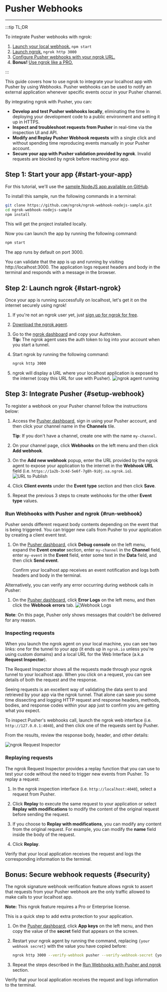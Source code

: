 # Pusher Webhooks
------------

:::tip TL;DR

To integrate Pusher webhooks with ngrok:
1. [Launch your local webhook.](#start-your-app) `npm start`
1. [Launch ngrok.](#start-ngrok) `ngrok http 3000`
1. [Configure Pusher webhooks with your ngrok URL.](#setup-webhook)
1. **Bonus!** [Use ngrok like a PRO.](#security)

:::


This guide covers how to use ngrok to integrate your localhost app with Pusher by using Webhooks.
Pusher webhooks can be used to notify an external application whenever specific events occur in your Pusher channel. 

By integrating ngrok with Pusher, you can:

- **Develop and test Pusher webhooks locally**, eliminating the time in deploying your development code to a public environment and setting it up in HTTPS.
- **Inspect and troubleshoot requests from Pusher** in real-time via the inspection UI and API.
- **Modify and Replay Pusher Webhook requests** with a single click and without spending time reproducing events manually in your Pusher account.
- **Secure your app with Pusher validation provided by ngrok**. Invalid requests are blocked by ngrok before reaching your app.


## **Step 1**: Start your app {#start-your-app}

For this tutorial, we'll use the [sample NodeJS app available on GitHub](https://github.com/ngrok/ngrok-webhook-nodejs-sample). 

To install this sample, run the following commands in a terminal:

```bash
git clone https://github.com/ngrok/ngrok-webhook-nodejs-sample.git
cd ngrok-webhook-nodejs-sample
npm install
```

This will get the project installed locally.

Now you can launch the app by running the following command: 

```bash
npm start
```

The app runs by default on port 3000. 

You can validate that the app is up and running by visiting http://localhost:3000. The application logs request headers and body in the terminal and responds with a message in the browser.


## **Step 2**: Launch ngrok {#start-ngrok}

Once your app is running successfully on localhost, let's get it on the internet securely using ngrok! 

1. If you're not an ngrok user yet, just [sign up for ngrok for free](https://ngrok.com/signup).

1. [Download the ngrok agent](https://ngrok.com/download).

1. Go to the [ngrok dashboard](https://dashboard.ngrok.com) and copy your Authtoken. <br />
    **Tip:** The ngrok agent uses the auth token to log into your account when you start a tunnel.
    
1. Start ngrok by running the following command:
    ```bash
    ngrok http 3000
    ```

1. ngrok will display a URL where your localhost application is exposed to the internet (copy this URL for use with Pusher).
    ![ngrok agent running](/img/integrations/launch_ngrok_tunnel.png)


## **Step 3**: Integrate Pusher {#setup-webhook}

To register a webhook on your Pusher channel follow the instructions below:

1. Access the [Pusher dashboard](https://dashboard.pusher.com/), sign in using your Pusher account, and then click your channel name in the **Channels** tile.
    
    **Tip**: If you don't have a channel, create one with the name `my-channel`.

1. On your channel page, click **Webhooks** on the left menu and then click **Add webhook**.

1. On the **Add new webhook** popup, enter the URL provided by the ngrok agent to expose your application to the internet in the **Webhook URL** field (i.e. `https://1a2b-3c4d-5e6f-7g8h-9i0j.sa.ngrok.io`).
    ![URL to Publish](img/ngrok_url_configuration_pusher.png)

1. Click **Client events** under the **Event type** section and then click **Save**.

1. Repeat the previous 3 steps to create webhooks for the other **Event type** values.


### Run Webhooks with Pusher and ngrok {#run-webhook}

Pusher sends different request body contents depending on the event that is being triggered.
You can trigger new calls from Pusher to your application by creating a client event test.

1. On the [Pusher dashboard](https://dashboard.pusher.com/), click **Debug console** on the left menu, expand the **Event creator** section, enter `my-channel` in the **Channel** field, enter `my-event` in the **Event** field, enter some text in the **Data** field, and then click **Send event**.

    Confirm your localhost app receives an event notification and logs both headers and body in the terminal.

Alternatively, you can verify any error occurring during webhook calls in Pusher:

1. On the [Pusher dashboard](https://dashboard.pusher.com/), click **Error Logs** on the left menu, and then click the **Webhook errors** tab.
    ![Webhook Logs](img/ngrok_logs_pusher.png)

**Note**: On this page, Pusher only shows messages that couldn't be delivered for any reason.


### Inspecting requests

When you launch the ngrok agent on your local machine, you can see two links: one for the tunnel to your app (it ends up in `ngrok.io` unless you're using custom domains) and a local URL for the Web Interface (a.k.a **Request Inspector**).

The Request Inspector shows all the requests made through your ngrok tunnel to your localhost app. When you click on a request, you can see details of both the request and the response.

Seeing requests is an excellent way of validating the data sent to and retrieved by your app via the ngrok tunnel. That alone can save you some time dissecting and logging HTTP request and response headers, methods, bodies, and response codes within your app just to confirm you are getting what you expect.

To inspect Pusher's webhooks call, launch the ngrok web interface (i.e. `http://127.0.0.1:4040`), and then click one of the requests sent by Pusher.

From the results, review the response body, header, and other details:

![ngrok Request Inspector](img/ngrok_introspection_pusher_webhooks.png)


### Replaying requests

The ngrok Request Inspector provides a replay function that you can use to test your code without the need to trigger new events from Pusher. To replay a request:

1. In the ngrok inspection interface (i.e. `http://localhost:4040`), select a request from Pusher.

1. Click **Replay** to execute the same request to your application or select **Replay with modifications** to modify the content of the original request before sending the request.

1. If you choose to **Replay with modifications**, you can modify any content from the original request. For example, you can modify the **name** field inside the body of the request.

1. Click **Replay**.

Verify that your local application receives the request and logs the corresponding information to the terminal.


## **Bonus**: Secure webhook requests {#security}

The ngrok signature webhook verification feature allows ngrok to assert that requests from your Pusher webhook are the only traffic allowed to make calls to your localhost app.

**Note:** This ngrok feature requires a Pro or Enterprise license.

This is a quick step to add extra protection to your application.

1. On the [Pusher dashboard](https://dashboard.pusher.com/), click **App keys** on the left menu, and then copy the value of the **secret** field that appears on the screen.

1. Restart your ngrok agent by running the command, replacing `{your webhook secret}` with the value you have copied before:
    ```bash
    ngrok http 3000 --verify-webhook pusher --verify-webhook-secret {your webhook secret}
    ```

1. Repeat the steps described in the [Run Webhooks with Pusher and ngrok](#run-webhook) section.

Verify that your local application receives the request and logs information to the terminal.
